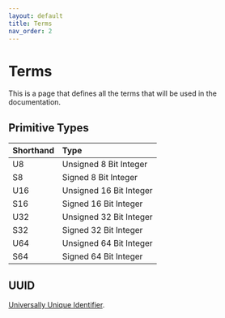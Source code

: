 ```yaml
---
layout: default
title: Terms
nav_order: 2
---
```


# Terms
This is a page that defines all the terms that will be used in the documentation.

## Primitive Types

| Shorthand | Type                    |
|:----------|:------------------------|
| U8        | Unsigned 8 Bit Integer  |
| S8        | Signed 8 Bit Integer    |
| U16       | Unsigned 16 Bit Integer |
| S16       | Signed 16 Bit Integer   |
| U32       | Unsigned 32 Bit Integer |
| S32       | Signed 32 Bit Integer   |
| U64       | Unsigned 64 Bit Integer |
| S64       | Signed 64 Bit Integer   |

## UUID
<a href="https://en.wikipedia.org/wiki/Universally_unique_identifier">Universally Unique Identifier</a>.